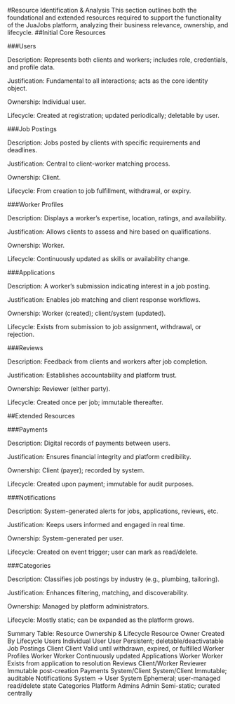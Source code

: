 #Resource Identification & Analysis
This section outlines both the foundational and extended resources required to support the functionality of the JuaJobs platform, analyzing their business relevance, ownership, and lifecycle.
##Initial Core Resources

###Users

Description: Represents both clients and workers; includes role, credentials, and profile data.


Justification: Fundamental to all interactions; acts as the core identity object.


Ownership: Individual user.


Lifecycle: Created at registration; updated periodically; deletable by user.


###Job Postings


Description: Jobs posted by clients with specific requirements and deadlines.


Justification: Central to client-worker matching process.


Ownership: Client.


Lifecycle: From creation to job fulfillment, withdrawal, or expiry.


###Worker Profiles


Description: Displays a worker’s expertise, location, ratings, and availability.


Justification: Allows clients to assess and hire based on qualifications.


Ownership: Worker.


Lifecycle: Continuously updated as skills or availability change.


###Applications


Description: A worker’s submission indicating interest in a job posting.


Justification: Enables job matching and client response workflows.


Ownership: Worker (created); client/system (updated).


Lifecycle: Exists from submission to job assignment, withdrawal, or rejection.


###Reviews


Description: Feedback from clients and workers after job completion.


Justification: Establishes accountability and platform trust.


Ownership: Reviewer (either party).


Lifecycle: Created once per job; immutable thereafter.


##Extended Resources

###Payments


Description: Digital records of payments between users.


Justification: Ensures financial integrity and platform credibility.


Ownership: Client (payer); recorded by system.


Lifecycle: Created upon payment; immutable for audit purposes.


###Notifications


Description: System-generated alerts for jobs, applications, reviews, etc.


Justification: Keeps users informed and engaged in real time.


Ownership: System-generated per user.


Lifecycle: Created on event trigger; user can mark as read/delete.


###Categories


Description: Classifies job postings by industry (e.g., plumbing, tailoring).


Justification: Enhances filtering, matching, and discoverability.


Ownership: Managed by platform administrators.


Lifecycle: Mostly static; can be expanded as the platform grows.



Summary Table: Resource Ownership & Lifecycle
Resource
Owner
Created By
Lifecycle
Users
Individual User
User
Persistent; deletable/deactivatable
Job Postings
Client
Client
Valid until withdrawn, expired, or fulfilled
Worker Profiles
Worker
Worker
Continuously updated
Applications
Worker
Worker
Exists from application to resolution
Reviews
Client/Worker
Reviewer
Immutable post-creation
Payments
System/Client
System/Client
Immutable; auditable
Notifications
System → User
System
Ephemeral; user-managed read/delete state
Categories
Platform Admins
Admin
Semi-static; curated centrally


